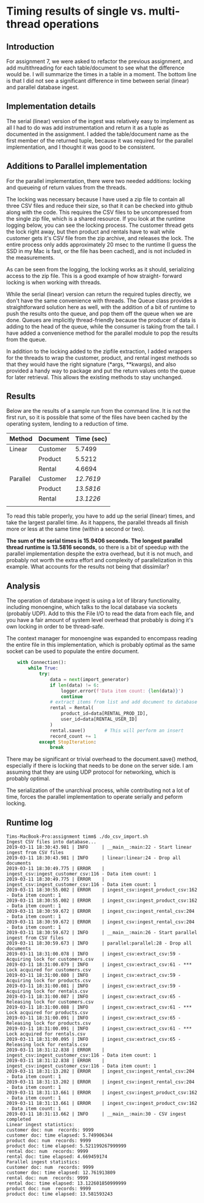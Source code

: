# Timing results of single vs. multi-thread operations

## Introduction

For assignment 7, we were asked to refactor the previous assignment, and add
multithreading for each table/document to see what the difference would be. I
will summarize the times in a table in a moment. The bottom line is that I did
not see a significant difference in time between serial (linear) and parallel
database ingest.

## Implementation details

The serial (linear) version of the ingest was relatively easy to implement as
all I had to do was add instrumentation and return it as a tuple as documented
in the assignment. I added the table/document name as the first member of the
returned tuple, because it was required for the parallel implementation, and I
thought it was good to be consistent.

## Additions to Parallel implementation

For the parallel implementation, there were two needed additions: locking and
queueing of return values from the threads.

The locking was necessary because I have used a zip file to contain all three
CSV files and reduce their size, so that it can be checked into github along
with the code. This requires the CSV files to be uncompressed from the single
zip file, which is a shared resource. If you look at the runtime logging below,
you can see the locking process. The customer thread gets the lock right away,
but then product and rentals have to wait while customer gets it's CSV file
from the zip archive, and releases the lock. The entire process only adds
approximately 20 msec to the runtime (I guess the SSD in my Mac is fast,
or the file has been cached), and is not included in the measurements.

As can be seen from the logging, the locking works as it should,
serializing access to the zip file. This is a good example of how straight-
forward locking is when working with threads.

While the serial (linear) version can return the required tuples directly,
we don't have the same convenience with threads. The Queue class provides
a straightforward solution here as well, with the addition of a bit of
runtime to push the results onto the queue, and pop them off the queue
when we are done. Queues are implicitly thread-friendly because the
producer of data is adding to the head of the queue, while the consumer
is taking from the tail. I have added a convenience method for the
parallel module to pop the results from the queue.

In addition to the locking added to the zipfile extraction, I added
wrappers for the threads to wrap the customer, product, and rental ingest
methods so that they would have the right signature (*args, **kwargs),
and also provided a handy way to package and put the return values onto
the queue for later retrieval. This allows the existing methods to stay
unchanged.

## Results

Below are the results of a sample run from the command line. It is not the
first run, so it is possible that some of the files have been cached by the
operating system, lending to a reduction of time.

| Method        | Document      | Time (sec) |
| ------------- | ------------- | ---------- |
| Linear        | Customer      |  5.7499    |
|               | Product       |  5.5212    |
|               | Rental        |  4.6694    |
| Parallel      | Customer      | *12.7619*  |
|               | Product       | *13.5816*  |
|               | Rental        | *13.1226*  |
|               |               |            |

To read this table properly,
you have to add up the serial (linear) times, and take the largest parallel
time. As it happens, the parallel threads all finish more or less at the same time
(within a second or two).

__The sum of the serial times is 15.9406 seconds. The longest parallel thread runtime
is 13.5816 seconds__, so there is a bit of speedup with the parallel implementation
despite the extra overhead, but it is not much, and probably not worth the extra
effort and complexity of parallelization in this example. What accounts for the
results not being that dissimilar?

## Analysis

The operation of database ingest is using a lot of library functionality,
including monoengine, which talks to the local database via sockets (probably
UDP). Add to this the File I/O to read the data from each file, and you
have a fair amount of system level overhead that probably is doing it's own
locking in order to be thread-safe.

The context manager for monoengine was expanded to encompass reading the entire
file in this implementation, which is probably optimal as the same socket can
be used to populate the entire document.

```python
    with Connection():
        while True:
            try:
                data = next(import_generator)
                if len(data) != 6:
                    logger.error(f'Data item count: {len(data)}')
                    continue
                # extract items from list and add document to database
                rental = Rental(
                    product_id=data[RENTAL_PROD_ID],
                    user_id=data[RENTAL_USER_ID]
                )
                rental.save()       # This will perform an insert
                record_count += 1
            except StopIteration:
                break
```

There may be significant or trivial
overhead to the document.save() method, especially if there is locking that
needs to be done on the server side. I am assuming that they are using UDP
protocol for networking, which is probably optimal.

The serialization of the unarchival process, while contributing not a lot of
time, forces the parallel implementation to operate serially and peform locking.

## Runtime log

```
Tims-MacBook-Pro:assignment timm$ ./do_csv_import.sh
Ingest CSV files into database...
2019-03-11 18:30:43.981 | INFO     | __main__:main:22 - Start linear ingest from CSV files
2019-03-11 18:30:43.981 | INFO     | linear:linear:24 - Drop all documents
2019-03-11 18:30:49.775 | ERROR    | ingest_csv:ingest_customer_csv:116 - Data item count: 1
2019-03-11 18:30:49.775 | ERROR    | ingest_csv:ingest_customer_csv:116 - Data item count: 1
2019-03-11 18:30:55.002 | ERROR    | ingest_csv:ingest_product_csv:162 - Data item count: 1
2019-03-11 18:30:55.002 | ERROR    | ingest_csv:ingest_product_csv:162 - Data item count: 1
2019-03-11 18:30:59.672 | ERROR    | ingest_csv:ingest_rental_csv:204 - Data item count: 1
2019-03-11 18:30:59.672 | ERROR    | ingest_csv:ingest_rental_csv:204 - Data item count: 1
2019-03-11 18:30:59.672 | INFO     | __main__:main:26 - Start parallel ingest from CSV files
2019-03-11 18:30:59.673 | INFO     | parallel:parallel:28 - Drop all documents
2019-03-11 18:31:00.078 | INFO     | ingest_csv:extract_csv:59 - Acquiring lock for customers.csv
2019-03-11 18:31:00.079 | INFO     | ingest_csv:extract_csv:61 - *** Lock acquired for customers.csv
2019-03-11 18:31:00.080 | INFO     | ingest_csv:extract_csv:59 - Acquiring lock for products.csv
2019-03-11 18:31:00.081 | INFO     | ingest_csv:extract_csv:59 - Acquiring lock for rentals.csv
2019-03-11 18:31:00.087 | INFO     | ingest_csv:extract_csv:65 - Releasing lock for customers.csv
2019-03-11 18:31:00.088 | INFO     | ingest_csv:extract_csv:61 - *** Lock acquired for products.csv
2019-03-11 18:31:00.091 | INFO     | ingest_csv:extract_csv:65 - Releasing lock for products.csv
2019-03-11 18:31:00.091 | INFO     | ingest_csv:extract_csv:61 - *** Lock acquired for rentals.csv
2019-03-11 18:31:00.095 | INFO     | ingest_csv:extract_csv:65 - Releasing lock for rentals.csv
2019-03-11 18:31:12.838 | ERROR    | ingest_csv:ingest_customer_csv:116 - Data item count: 1
2019-03-11 18:31:12.838 | ERROR    | ingest_csv:ingest_customer_csv:116 - Data item count: 1
2019-03-11 18:31:13.202 | ERROR    | ingest_csv:ingest_rental_csv:204 - Data item count: 1
2019-03-11 18:31:13.202 | ERROR    | ingest_csv:ingest_rental_csv:204 - Data item count: 1
2019-03-11 18:31:13.661 | ERROR    | ingest_csv:ingest_product_csv:162 - Data item count: 1
2019-03-11 18:31:13.661 | ERROR    | ingest_csv:ingest_product_csv:162 - Data item count: 1
2019-03-11 18:31:13.662 | INFO     | __main__:main:30 - CSV ingest completed
Linear ingest statistics:
customer doc: num  records: 9999
customer doc: time elapsed: 5.749906344
product doc: num  records: 9999
product doc: time elapsed: 5.521199267999999
rental doc: num  records: 9999
rental doc: time elapsed: 4.669459174
Parallel ingest statistics:
customer doc: num  records: 9999
customer doc: time elapsed: 12.761913809
rental doc: num  records: 9999
rental doc: time elapsed: 13.122601850999999
product doc: num  records: 9999
product doc: time elapsed: 13.581593243
```